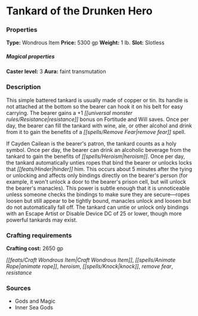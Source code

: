 ﻿---
Title: "Tankard of the Drunken Hero"
Type: "Wondrous Item"
Price: "5300 gp"
Weight: "1 lb."
Slot: "Slotless"
Caster level: "3"
Aura: "faint transmutation"
Description: |
  "This simple battered tankard is usually made of copper or tin. Its handle is not attached at the bottom so the bearer can hook it on his belt for easy carrying. The bearer gains a +1 resistance bonus on Fortitude and Will saves. Once per day, the bearer can fill the tankard with wine, ale, or other alcohol and drink from it to gain the benefits of a _remove fear_ spell.
  If Cayden Cailean is the bearer's patron, the tankard counts as a holy symbol. Once per day, the bearer can drink an alcoholic beverage from the tankard to gain the benefits of _heroism_. Once per day, the tankard automatically unties ropes that bind the bearer or unlocks locks that hinder him. This occurs about 5 minutes after the tying or unlocking and affects only bindings directly on the bearer's person (for example, it won't unlock a door to the bearer's prison cell, but will unlock the bearer's manacles). This power is subtle enough that it is unnoticeable unless someone checks the bindings to make sure they are secure—ropes loosen but still appear to be tightly bound, manacles unlock and loosen but do not automatically fall off. The tankard can untie or unlock only bindings with an Escape Artist or Disable Device DC of 25 or lower, though more powerful tankards may exist."
Crafting cost: "2650 gp"
Sources: "['Gods and Magic', 'Inner Sea Gods']"
---

# Tankard of the Drunken Hero

### Properties

**Type:** Wondrous Item **Price:** 5300 gp **Weight:** 1 lb. **Slot:** Slotless

##### Magical properties

**Caster level:** 3 **Aura:** faint transmutation

### Description

This simple battered tankard is usually made of copper or tin. Its handle is not attached at the bottom so the bearer can hook it on his belt for easy carrying. The bearer gains a +1 _[[universal monster rules/Resistance|resistance]]_ bonus on Fortitude and Will saves. Once per day, the bearer can fill the tankard with wine, ale, or other alcohol and drink from it to gain the benefits of a _[[spells/Remove Fear|remove fear]]_ spell.

If Cayden Cailean is the bearer's patron, the tankard counts as a holy symbol. Once per day, the bearer can drink an alcoholic beverage from the tankard to gain the benefits of _[[spells/Heroism|heroism]]_. Once per day, the tankard automatically unties ropes that bind the bearer or unlocks locks that _[[feats/Hinder|hinder]]_ him. This occurs about 5 minutes after the tying or unlocking and affects only bindings directly on the bearer's person (for example, it won't unlock a door to the bearer's prison cell, but will unlock the bearer's manacles). This power is subtle enough that it is unnoticeable unless someone checks the bindings to make sure they are secure—ropes loosen but still appear to be tightly bound, manacles unlock and loosen but do not automatically fall off. The tankard can untie or unlock only bindings with an Escape Artist or Disable Device DC of 25 or lower, though more powerful tankards may exist.

### Crafting requirements

**Crafting cost:** 2650 gp

_[[feats/Craft Wondrous Item|Craft Wondrous Item]]_, _[[spells/Animate Rope|animate rope]]_, _heroism_, _[[spells/Knock|knock]]_, _remove fear_, _resistance_

### Sources

* Gods and Magic
* Inner Sea Gods